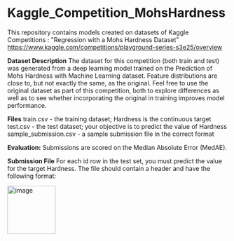 # Kaggle_Competition_MohsHardness
This repository contains models created on datasets of Kaggle Competitions : "Regression with a Mohs Hardness Dataset"
https://www.kaggle.com/competitions/playground-series-s3e25/overview

**Dataset Description**
The dataset for this competition (both train and test) was generated from a deep learning model trained on the Prediction of Mohs Hardness with Machine Learning dataset. Feature distributions are close to, but not exactly the same, as the original. Feel free to use the original dataset as part of this competition, both to explore differences as well as to see whether incorporating the original in training improves model performance.

**Files**
train.csv - the training dataset; Hardness is the continuous target
test.csv - the test dataset; your objective is to predict the value of Hardness
sample_submission.csv - a sample submission file in the correct format

**Evaluation:**
Submissions are scored on the Median Absolute Error (MedAE). 

**Submission File**
For each id row in the test set, you must predict the value for the target Hardness. The file should contain a header and have the following format:  

<img width="110" alt="image" src="https://github.com/Abhinandan57/Kaggle_Competition_MohsHardness/assets/26693264/96517f45-5d80-40f9-8ec7-28fadadc5a83">


